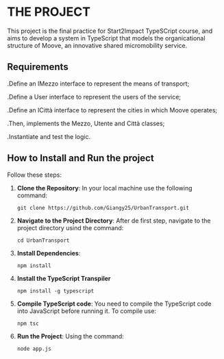 # THE PROJECT
This project is the final practice for Start2Impact TypeSCript course, and aims to develop a system in TypeScript that models the organicational structure of Moove, an innovative shared micromobility service. 

## Requirements
 .Define an IMezzo interface to represent the means of transport;
 
 .Define a User interface to represent the users of the service;
 
 .Define an ICittà interface to represent the cities in which Moove operates;

 .Then, implements the Mezzo, Utente and Città classes;
 
 .Instantiate and test the logic.
 

## How to Install and Run the project
Follow these steps:
 1. **Clone the Repository**:
      In your local machine use the following command:

        git clone https://github.com/Giangy25/UrbanTransport.git
    
 3. **Navigate to the Project Directory**:
    After de first step, navigate to the project directory usind the command:
    
        cd UrbanTransport
    
 5. **Install Dependencies**:
    
        npm install
    
 7. **Install the TypeScript Transpiler**


        npm install -g typescript
    
 9. **Compile TypeScript code**:
     You need to compile the TypeScript code into JavaScript before running it. To compile use:
     
        npm tsc
    
 11. **Run the Project**:
     Using the command:

         node app.js
